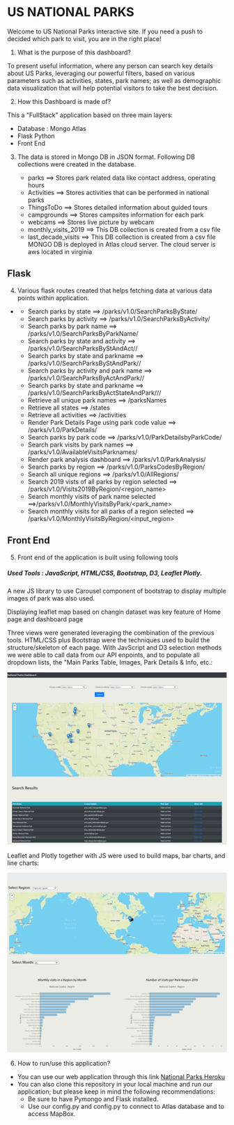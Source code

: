 # US NATIONAL PARKS

Welcome to US National Parks interactive site. If you need a push to decided which park to visit, you are in the right place!

1. What is the purpose of this dashboard?

To present useful information, where any person can search key details about US Parks, leveraging our powerful filters, based on various parameters such as activities, states, park names; as well as demographic data visualization that will help potential visitors to take the best decision.

2. How this Dashboard is made of?

This a "FullStack" application based on three main layers:

- Database : Mongo Atlas
- Flask Python
- Front End

3. The data is stored in Mongo DB in JSON format. Following DB collections were created in the database.

    - parks ==> Stores park related data like contact address, operating hours
    - Activities ==> Stores activities that can be performed in national parks
    - ThingsToDo ==> Stores detailed information about guided tours
    - campgrounds ==> Stores campsites information for each park
    - webcams ==> Stores live picture by webcam
    - monthly_visits_2019 ==> This DB collection is created from a csv file
    - last_decade_visits  ==> This DB collection is created from a csv file
MONGO DB is deployed in Atlas cloud server. The cloud server is aws located in virginia
## Flask

4. Various flask routes created that helps fetching data at various data points within application.
  - 
      - Search parks by state ==> /parks/v1.0/SearchParksByState/<state>
      - Search parks by activity ==> /parks/v1.0/SearchParksByActivity/<activity>
      - Search parks by park name ==> /parks/v1.0/SearchParksByParkName/<parkname>
      - Search parks by state and activity ==> /parks/v1.0/SearchParksByStAndAct/<state>/<activity>
      - Search parks by state and parkname ==> /parks/v1.0/SearchParksByStAndPark/<state>/<parkname>
      - Search parks by activity and park name ==> /parks/v1.0/SearchParksByActAndPark/<activity>/<parkname>
      - Search parks by state and parkname ==> /parks/v1.0/SearchParksByActStateAndPark/<activity>/<state>/<parkname>
      - Retrieve all unique park names ==> /parksNames
      - Retrieve all states ==> /states
      - Retrieve all activities ==> /activities
      - Render Park Details Page using park code value ==> /parks/v1.0/ParkDetails/<parkcode>
      - Search parks by park code ==> /parks/v1.0/ParkDetailsbyParkCode/<parkcode>
      - Search park visits by park names ==> /parks/v1.0/AvailableVisitsParknames/
      - Render park analysis dashboard  ==> /parks/v1.0/ParkAnalysis/
      - Search parks by region ==> /parks/v1.0/ParksCodesByRegion/<region>
      - Search all unique regions ==> /parks/v1.0/AllRegions/
      - Search 2019 vists of all parks by region selected ==> /parks/v1.0/Visits2019ByRegion/<region_name>
      - Search monthly visits of park name selected ==>/parks/v1.0/MonthlyVisitsByPark/<park_name>
      - Search monthly visits for all parks of a region selected ==> /parks/v1.0/MonthlyVisitsByRegion/<input_region>
  

## Front End
5. Front end of the application is built using following tools

##### Used Tools : JavaScript, HTML/CSS, Bootstrap, D3, Leaflet Plotly.
A new JS library to use Carousel component of bootstrap to display multiple images of park was also used.

Displaying leaflet map based on changin dataset was key feature of Home page and dashboard page


Three views were generated leveraging the combination of the previous tools. HTML/CSS plus Bootstrap were the techniques used to build the structure/skeleton of each page.
With JavScript and D3 selection methods we were able to call data from our API enpoints, and to populate all dropdown lists, the "Main Parks Table, Images, Park Details & Info, etc.:

![NationalParks](Images/FirstView.PNG)

Leaflet and Plotly together with JS were used to build maps, bar charts, and line charts:

![NationalParks](Images/ThirdView.PNG)

6. How to run/use this application?

* You can use our web application through this link [National Parks Heroku](https://nationalparksdashboard.herokuapp.com/)
* You can also clone this repository in your local machine and run our application; but please keep in mind the following recommendations:
  - Be sure to have Pymongo and Flask installed.
  - Use our config.py and config.py to connect to Atlas database and to access MapBox.

